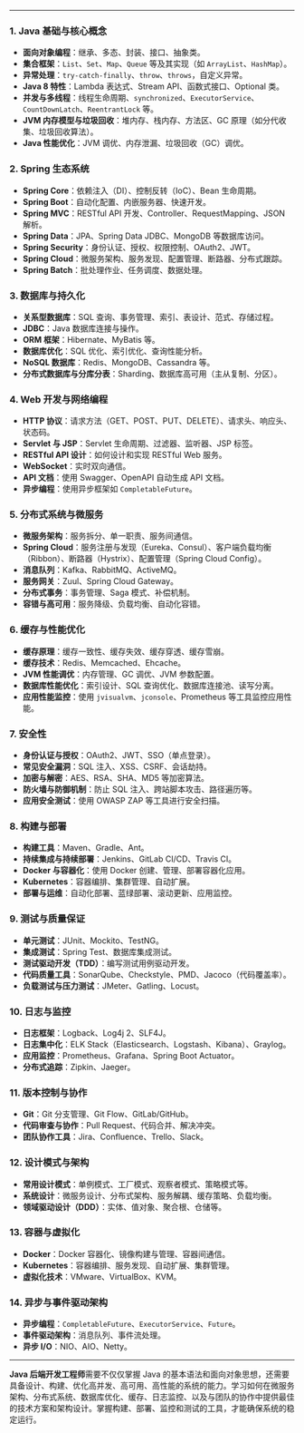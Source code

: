 ------

### 1. **Java 基础与核心概念**

- **面向对象编程**：继承、多态、封装、接口、抽象类。
- **集合框架**：`List`、`Set`、`Map`、`Queue` 等及其实现（如 `ArrayList`、`HashMap`）。
- **异常处理**：`try-catch-finally`、`throw`、`throws`，自定义异常。
- **Java 8 特性**：Lambda 表达式、Stream API、函数式接口、Optional 类。
- **并发与多线程**：线程生命周期、`synchronized`、`ExecutorService`、`CountDownLatch`、`ReentrantLock` 等。
- **JVM 内存模型与垃圾回收**：堆内存、栈内存、方法区、GC 原理（如分代收集、垃圾回收算法）。
- **Java 性能优化**：JVM 调优、内存泄漏、垃圾回收（GC）调优。

### 2. **Spring 生态系统**

- **Spring Core**：依赖注入（DI）、控制反转（IoC）、Bean 生命周期。
- **Spring Boot**：自动化配置、内嵌服务器、快速开发。
- **Spring MVC**：RESTful API 开发、Controller、RequestMapping、JSON 解析。
- **Spring Data**：JPA、Spring Data JDBC、MongoDB 等数据库访问。
- **Spring Security**：身份认证、授权、权限控制、OAuth2、JWT。
- **Spring Cloud**：微服务架构、服务发现、配置管理、断路器、分布式跟踪。
- **Spring Batch**：批处理作业、任务调度、数据处理。

### 3. **数据库与持久化**

- **关系型数据库**：SQL 查询、事务管理、索引、表设计、范式、存储过程。
- **JDBC**：Java 数据库连接与操作。
- **ORM 框架**：Hibernate、MyBatis 等。
- **数据库优化**：SQL 优化、索引优化、查询性能分析。
- **NoSQL 数据库**：Redis、MongoDB、Cassandra 等。
- **分布式数据库与分库分表**：Sharding、数据库高可用（主从复制、分区）。

### 4. **Web 开发与网络编程**

- **HTTP 协议**：请求方法（GET、POST、PUT、DELETE）、请求头、响应头、状态码。
- **Servlet 与 JSP**：Servlet 生命周期、过滤器、监听器、JSP 标签。
- **RESTful API 设计**：如何设计和实现 RESTful Web 服务。
- **WebSocket**：实时双向通信。
- **API 文档**：使用 Swagger、OpenAPI 自动生成 API 文档。
- **异步编程**：使用异步框架如 `CompletableFuture`。

### 5. **分布式系统与微服务**

- **微服务架构**：服务拆分、单一职责、服务间通信。
- **Spring Cloud**：服务注册与发现（Eureka、Consul）、客户端负载均衡（Ribbon）、断路器（Hystrix）、配置管理（Spring Cloud Config）。
- **消息队列**：Kafka、RabbitMQ、ActiveMQ。
- **服务网关**：Zuul、Spring Cloud Gateway。
- **分布式事务**：事务管理、Saga 模式、补偿机制。
- **容错与高可用**：服务降级、负载均衡、自动化容错。

### 6. **缓存与性能优化**

- **缓存原理**：缓存一致性、缓存失效、缓存穿透、缓存雪崩。
- **缓存技术**：Redis、Memcached、Ehcache。
- **JVM 性能调优**：内存管理、GC 调优、JVM 参数配置。
- **数据库性能优化**：索引设计、SQL 查询优化、数据库连接池、读写分离。
- **应用性能监控**：使用 `jvisualvm`、`jconsole`、Prometheus 等工具监控应用性能。

### 7. **安全性**

- **身份认证与授权**：OAuth2、JWT、SSO（单点登录）。
- **常见安全漏洞**：SQL 注入、XSS、CSRF、会话劫持。
- **加密与解密**：AES、RSA、SHA、MD5 等加密算法。
- **防火墙与防御机制**：防止 SQL 注入、跨站脚本攻击、路径遍历等。
- **应用安全测试**：使用 OWASP ZAP 等工具进行安全扫描。

### 8. **构建与部署**

- **构建工具**：Maven、Gradle、Ant。
- **持续集成与持续部署**：Jenkins、GitLab CI/CD、Travis CI。
- **Docker 与容器化**：使用 Docker 创建、管理、部署容器化应用。
- **Kubernetes**：容器编排、集群管理、自动扩展。
- **部署与运维**：自动化部署、蓝绿部署、滚动更新、应用监控。

### 9. **测试与质量保证**

- **单元测试**：JUnit、Mockito、TestNG。
- **集成测试**：Spring Test、数据库集成测试。
- **测试驱动开发（TDD）**：编写测试用例驱动开发。
- **代码质量工具**：SonarQube、Checkstyle、PMD、Jacoco（代码覆盖率）。
- **负载测试与压力测试**：JMeter、Gatling、Locust。

### 10. **日志与监控**

- **日志框架**：Logback、Log4j 2、SLF4J。
- **日志集中化**：ELK Stack（Elasticsearch、Logstash、Kibana）、Graylog。
- **应用监控**：Prometheus、Grafana、Spring Boot Actuator。
- **分布式追踪**：Zipkin、Jaeger。

### 11. **版本控制与协作**

- **Git**：Git 分支管理、Git Flow、GitLab/GitHub。
- **代码审查与协作**：Pull Request、代码合并、解决冲突。
- **团队协作工具**：Jira、Confluence、Trello、Slack。

### 12. **设计模式与架构**

- **常用设计模式**：单例模式、工厂模式、观察者模式、策略模式等。
- **系统设计**：微服务设计、分布式架构、服务解耦、缓存策略、负载均衡。
- **领域驱动设计（DDD）**：实体、值对象、聚合根、仓储等。

### 13. **容器与虚拟化**

- **Docker**：Docker 容器化、镜像构建与管理、容器间通信。
- **Kubernetes**：容器编排、服务发现、自动扩展、集群管理。
- **虚拟化技术**：VMware、VirtualBox、KVM。

### 14. **异步与事件驱动架构**

- **异步编程**：`CompletableFuture`、`ExecutorService`、`Future`。
- **事件驱动架构**：消息队列、事件流处理。
- **异步 I/O**：NIO、AIO、Netty。

------

 **Java 后端开发工程师**需要不仅仅掌握 Java 的基本语法和面向对象思想，还需要具备设计、构建、优化高并发、高可用、高性能的系统的能力。学习如何在微服务架构、分布式系统、数据库优化、缓存、日志监控、以及与团队的协作中提供最佳的技术方案和架构设计。掌握构建、部署、监控和测试的工具，才能确保系统的稳定运行。